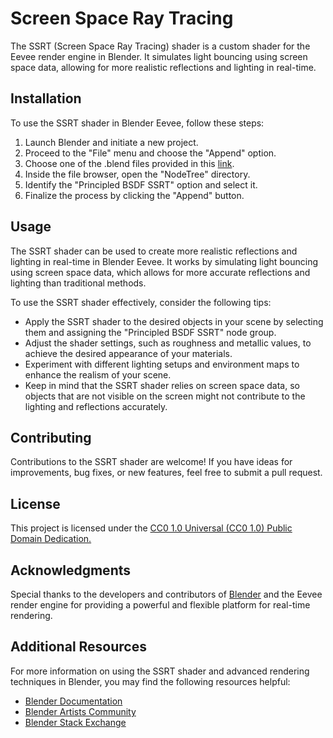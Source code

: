 # Screen Space Ray Tracing
The SSRT (Screen Space Ray Tracing) shader is a custom shader for the Eevee render engine in Blender. It simulates light bouncing using screen space data, allowing for more realistic reflections and lighting in real-time.

## Installation
To use the SSRT shader in Blender Eevee, follow these steps:

1. Launch Blender and initiate a new project.
2. Proceed to the "File" menu and choose the "Append" option.
2. Choose one of the .blend files provided in this [link](https://github.com/PedroPLopes1/SSRT/tree/main/Shader).
3. Inside the file browser, open the "NodeTree" directory.
4. Identify the "Principled BSDF SSRT" option and select it.
5. Finalize the process by clicking the "Append" button.

## Usage
The SSRT shader can be used to create more realistic reflections and lighting in real-time in Blender Eevee. It works by simulating light bouncing using screen space data, which allows for more accurate reflections and lighting than traditional methods.

To use the SSRT shader effectively, consider the following tips:
- Apply the SSRT shader to the desired objects in your scene by selecting them and assigning the "Principled BSDF SSRT" node group.
- Adjust the shader settings, such as roughness and metallic values, to achieve the desired appearance of your materials.
- Experiment with different lighting setups and environment maps to enhance the realism of your scene.
- Keep in mind that the SSRT shader relies on screen space data, so objects that are not visible on the screen might not contribute to the lighting and reflections accurately.

## Contributing
Contributions to the SSRT shader are welcome! If you have ideas for improvements, bug fixes, or new features, feel free to submit a pull request.

## License
This project is licensed under the [CC0 1.0 Universal (CC0 1.0) Public Domain Dedication.](https://creativecommons.org/publicdomain/zero/1.0/deed.en)

## Acknowledgments
Special thanks to the developers and contributors of [Blender](https://www.blender.org/) and the Eevee render engine for providing a powerful and flexible platform for real-time rendering.

## Additional Resources
For more information on using the SSRT shader and advanced rendering techniques in Blender, you may find the following resources helpful:
- [Blender Documentation](https://docs.blender.org/manual/en/latest/)
- [Blender Artists Community](https://blenderartists.org/)
- [Blender Stack Exchange](https://blender.stackexchange.com/)
